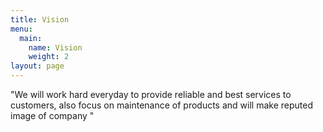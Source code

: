 ```yaml
---
title: Vision
menu:
  main:
    name: Vision
    weight: 2
layout: page
---
```

"We will work hard everyday to provide reliable and best services to customers, also focus on maintenance of products and will make reputed image of company "
